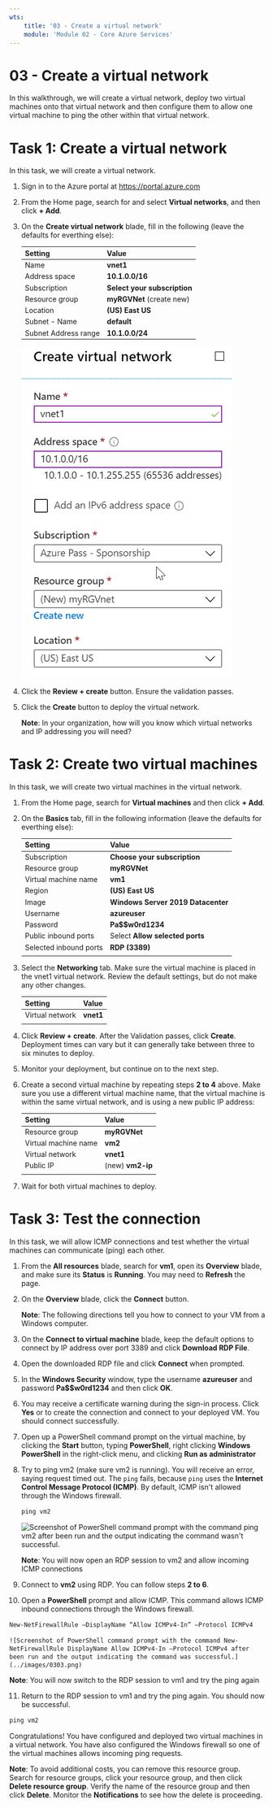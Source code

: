```yaml
---
wts:
    title: '03 - Create a virtual network'
    module: 'Module 02 - Core Azure Services'
---
```

# 03 - Create a virtual network

In this walkthrough, we will create a virtual network, deploy two virtual machines onto that virtual network and then configure them to allow one virtual machine to ping the other within that virtual network.

# Task 1: Create a virtual network

In this task, we will create a virtual network. 

1. Sign in to the Azure portal at <a href="https://portal.azure.com" target="_blank"><span style="color: #0066cc;" color="#0066cc">https://portal.azure.com</span></a>

2. From the Home page, search for and select **Virtual networks**, and then click **+ Add**. 

3. On the **Create virtual network** blade, fill in the following (leave the defaults for everthing else):

    | Setting | Value | 
    | --- | --- |
    | Name | **vnet1** |
    | Address space |**10.1.0.0/16** |
    | Subscription | **Select your subscription** |
    | Resource group | **myRGVNet** (create new) |
    | Location | **(US) East US** |
    | Subnet - Name | **default** |
    | Subnet Address range | **10.1.0.0/24** |

    ![Screenshot of the Create virtual network blade with the default fields.](../images/0301.png)

5. Click the **Review + create** button. Ensure the validation passes.

6. Click the **Create** button to deploy the virtual network. 

    **Note**: In your organization, how will you know which virtual networks and IP addressing you will need?

# Task 2: Create two virtual machines

In this task, we will create two virtual machines in the virtual network. 

1. From the Home page, search for **Virtual machines** and then click **+ Add**. 

2. On the **Basics** tab, fill in the following information (leave the defaults for everthing else):

   | Setting | Value | 
   | --- | --- |
   | Subscription | **Choose your subscription**  |
   | Resource group |  **myRGVNet** |
   | Virtual machine name | **vm1**|
   | Region | **(US) East US** |
   | Image | **Windows Server 2019 Datacenter** |
   | Username| **azureuser** |
   | Password| **Pa$$w0rd1234** |
   | Public inbound ports| Select **Allow selected ports**  |
   | Selected inbound ports| **RDP (3389)** |
   |||

3. Select the **Networking** tab. Make sure the virtual machine is placed in the vnet1 virtual network. Review the default settings, but do not make any other changes. 

   | Setting | Value | 
   | --- | --- |
   | Virtual network | **vnet1** |
   |||

4. Click **Review + create**. After the Validation passes, click **Create**. Deployment times can vary but it can generally take between three to six minutes to deploy.

5. Monitor your deployment, but continue on to the next step. 

6. Create a second virtual machine by repeating steps **2 to 4** above. Make sure you use a different virtual machine name, that the virtual machine is within the same virtual network, and is using a new public IP address:

    | Setting | Value |
    | --- | --- |
    | Resource group | **myRGVNet** |
    | Virtual machine name |  **vm2** |
    | Virtual network | **vnet1** |
    | Public IP | (new) **vm2-ip** |
    |||

7. Wait for both virtual machines to deploy. 

# Task 3: Test the connection 

In this task, we will allow ICMP connections and test whether the virtual machines can communicate (ping) each other. 

1. From the **All resources** blade, search for **vm1**, open its **Overview** blade, and make sure its **Status** is **Running**. You may need to **Refresh** the page.

2. On the **Overview** blade, click the **Connect** button.

    **Note**: The following directions tell you how to connect to your VM from a Windows computer. 

3. On the **Connect to virtual machine** blade, keep the default options to connect by IP address over port 3389 and click **Download RDP File**.

4. Open the downloaded RDP file and click **Connect** when prompted. 

5. In the **Windows Security** window, type the username **azureuser** and password **Pa$$w0rd1234** and then click **OK**.

6. You may receive a certificate warning during the sign-in process. Click **Yes** or to create the connection and connect to your deployed VM. You should connect successfully.

7. Open up a PowerShell command prompt on the virtual machine, by clicking the **Start** button, typing **PowerShell**, right clicking **Windows PowerShell** in the right-click menu, and clicking **Run as administrator**

8. Try to ping vm2 (make sure vm2 is running). You will receive an error, saying request timed out.  The `ping` fails, because `ping` uses the **Internet Control Message Protocol (ICMP)**. By default, ICMP isn't allowed through the Windows firewall.


   ```PowerShell
   ping vm2
   ```
   
   ![Screenshot of PowerShell command prompt with the command ping vm2 after been run and the output indicating the command wasn't successful.](../images/0302.png)

    **Note**: You will now open an RDP session to vm2 and allow incoming ICMP connections

9. Connect to **vm2** using RDP. You can follow steps **2 to 6**.

10. Open a **PowerShell** prompt and allow ICMP. This command allows ICMP inbound connections through the Windows firewall.

   ```PowerShell
   New-NetFirewallRule –DisplayName “Allow ICMPv4-In” –Protocol ICMPv4
   ```
    ![Screenshot of PowerShell command prompt with the command New-NetFirewallRule DisplayName Allow ICMPv4-In –Protocol ICMPv4 after been run and the output indicating the command was successful.](../images/0303.png)

   **Note**: You will now switch to the RDP session to vm1 and try the ping again

11. Return to the RDP session to vm1 and try the ping again. You should now be successful. 

   ```PowerShell
   ping vm2
   ```

Congratulations! You have configured and deployed two virtual machines in a virtual network. You have also configured the Windows firewall so one of the virtual machines allows incoming ping requests. 

**Note**: To avoid additional costs, you can remove this resource group. Search for resource groups, click your resource group, and then click **Delete resource group**. Verify the name of the resource group and then click **Delete**. Monitor the **Notifications** to see how the delete is proceeding.

